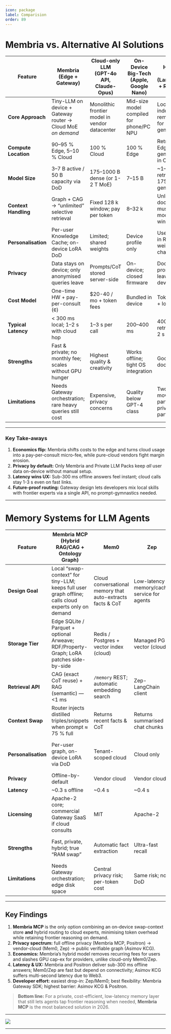 ```yaml
---
icon: package
label: Comparision
order: 89
---
```


# Membria vs. Alternative AI Solutions

| Feature | **Membria (Edge + Gateway)** | **Cloud-only LLM<br>(GPT-4o API, Claude-Opus)** | **On-Device Big-Tech<br>(Apple, Google Nano)** | **Hybrid RAG<br>(LangChain + Remote)** | **Private LLM Packs<br>(MLC LLM, PrivateGPT)** |
|---------|------------------------------|------------------------------------------------|----------------------------------------------|----------------------------------------|-----------------------------------------------|
| **Core Approach** | Tiny-LLM on device + Gateway router → Cloud MoE *on demand* | Monolithic frontier model in vendor datacenter | Mid-size model compiled for phone/PC NPU | Local RAG index → remote LLM for generation | Full model quantised & sideloaded locally |
| **Compute Location** | 90–95 % Edge, 5–10 % Cloud | 100 % Cloud | 100 % Edge | Retrieval on Edge, generation in Cloud | 100 % Edge |
| **Model Size** | 3–7 B active / 50 B capacity via DoD | 175–1000 B dense (or 1-2 T MoE) | 7–15 B | ~1–3 B retriever, 175–400 B generator | 4–8 B |
| **Context Handling** | Graph + CAG → “unlimited” selective retrieval | Fixed 128 k window; pay per token | 8–32 k | Unlimited docs → must fit model window | 4–8 k |
| **Personalisation** | Per-user Knowledge Cache; on-device LoRA DoD | Limited; shared weights | Device profile only | User docs in RAG; no weight change | Manual fine-tune required |
| **Privacy** | Data stays on device; only anonymised queries leave | Prompts/CoT stored server-side | On-device; closed firmware | Docs local, prompts leave device | Fully offline |
| **Cost Model** | One-time HW + pay-per-consult (¢) | \$20-40 / mo + token fees | Bundled in device | Token fees + local infra | No subscription; HW & storage |
| **Typical Latency** | < 300 ms local; 1–2 s with cloud hop | 1–3 s per call | 200–400 ms | 400 ms retrieval + 2 s gen | 300–600 ms |
| **Strengths** | Fast & private; no monthly fee; scales without GPU hunger | Highest quality & creativity | Works offline; tight OS integration | Good for doc search | Max privacy; no vendor lock-in |
| **Limitations** | Needs Gateway orchestration; rare heavy queries still cost | Expensive, privacy concerns | Quality below GPT-4 class | Two moving parts; privacy partial | Quality below GPT-4 class |

---

### Key Take-aways

1. **Economics flip:** Membria shifts costs to the edge and turns cloud usage into a pay-per-consult micro-fee, while pure-cloud vendors fight margin erosion.  
2. **Privacy by default:** Only Membria and Private LLM Packs keep *all* user data on-device without manual setup.  
3. **Latency wins UX:** Sub-300 ms offline answers feel instant; cloud calls stay 1-3 s even on fast links.  
4. **Future-proof routing:** Gateway design lets developers mix local skills with frontier experts via a single API, no prompt-gymnastics needed.

---


# Memory Systems for LLM Agents

| Feature | **Membria MCP**<br>(Hybrid RAG/CAG + Ontology Graph) | **Mem0** | **Zep** | **Asimov KCG** | **Asimov Positron** |
|---------|------------------------------------------------------|----------|---------|----------------|---------------------|
| **Design Goal** | Local “swap-context” for tiny-LLM; keeps full user graph offline; calls cloud experts only on demand | Cloud conversational memory that auto-extracts facts & CoT | Low-latency memory/cache service for agents | Public, verifiable ontology-driven knowledge graph | Personal MCP node that builds user graph from local & social data |
| **Storage Tier** | Edge SQLite / Parquet + optional Arweave; RDF/Property-Graph; LoRA patches side-by-side | Redis / Postgres + vector index (cloud) | Managed PG + vector (cloud) | IPFS / Arweave + on-chain attestations | RocksDB / LiteFS (edge) |
| **Retrieval API** | CAG (exact CoT reuse) + RAG (semantic) — &lt;1 ms | `/memory` REST; automatic embedding search | Zep-LangChain client | SPARQL / GraphQL; Prompt-to-Triple | gRPC / HTTP; GraphQL for triples |
| **Context Swap** | Router injects distilled triples/snippets when prompt ≈ 75 % full | Returns recent facts & CoT | Returns summarised chat chunks | External to caller LLM | Same as Membria but local |
| **Personalisation** | Per-user graph, on-device LoRA via DoD | Tenant-scoped cloud | Cloud only | None (public graph) | 100 % personal, optional encrypted backup |
| **Privacy** | Offline-by-default | Vendor cloud | Vendor cloud | Public graph (pseudonymous) | Full offline |
| **Latency** | ~0.3 s offline | ~0.4 s | ~0.4 s | 2 s + | ~0.3 s |
| **Licensing** | Apache-2 core; commercial Gateway SaaS if cloud consults | MIT | Apache-2 | GPL-3 code, Polyform data | GPL-3 |
| **Strengths** | Fast, private, hybrid; true “RAM swap” | Automatic fact extraction | Ultra-fast recall | Verifiable provenance | Full sovereignty; zero subscription |
| **Limitations** | Needs Gateway orchestration; edge disk space | Central privacy risk; per-token cost | Same risk; no DoD | Heavy Web3 stack; latency seconds | User must maintain daemon; HW limits |

---

## Key Findings

1. **Membria MCP** is the only option combining an on-device swap-context store **and** hybrid routing to cloud experts, minimising token overhead while retaining frontier reasoning on demand.  
2. **Privacy spectrum:** full offline privacy (Membria MCP, Positron) → vendor-cloud (Mem0, Zep) → public verifiable graph (Asimov KCG).  
3. **Economics:** Membria’s hybrid model removes recurring fees for users and slashes GPU cap-ex for providers, unlike cloud-only Mem0/Zep.  
4. **Latency & UX:** Membria and Positron deliver sub-300 ms offline answers; Mem0/Zep are fast but depend on connectivity; Asimov KCG suffers multi-second latency due to Web3.  
5. **Developer effort:** easiest drop-in: Zep/Mem0; best flexibility: Membria Gateway SDK; highest barrier: Asimov KCG & Positron.

> **Bottom line:** For a private, cost-efficient, low-latency memory layer that still lets agents tap frontier reasoning when needed, **Membria MCP** is the most balanced solution in 2026.

---
![](https://lh7-rt.googleusercontent.com/docsz/AD_4nXerq0JiCzurtkega3ATyAjeTiL4vQZY_e24alSoXHO2inRxYZqivfHu24mdu4EvBv89675wJhKJHPrAB8AQiZ0mKvVROEBh_vWsNck8k9NHpjy8McfDbSTuuVOThl3Pcuib_MXa7g?key=AsJEkgePh24159X10uUz6PJ-)

---
